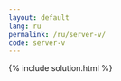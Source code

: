 ```yaml
---
layout: default
lang: ru
permalink: /ru/server-v/
code: server-v
---
```

{% include solution.html %}
